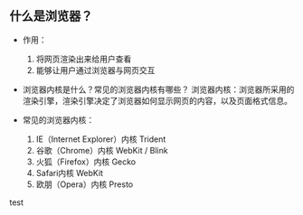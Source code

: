 ## 什么是浏览器？
- 作用：
    1. 将网页渲染出来给用户查看
    2. 能够让用户通过浏览器与网页交互

- 浏览器内核是什么？常见的浏览器内核有哪些？
  浏览器内核：浏览器所采用的渲染引擎，渲染引擎决定了浏览器如何显示网页的内容，以及页面格式信息。

- 常见的浏览器内核：
  1. IE（Internet Explorer）内核 Trident
  2. 谷歌（Chrome）内核 WebKit / Blink
  3. 火狐（Firefox）内核 Gecko
  4. Safari内核 WebKit
  5. 欧朋（Opera）内核 Presto

test
